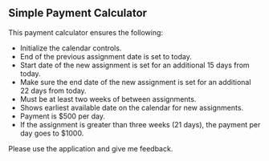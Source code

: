 ## Simple Payment Calculator
This payment calculator ensures the following:  
- Initialize the calendar controls.
- End of the previous assignment date is set to today.
- Start date of the new assignment is set for an additional 15 days from today.
- Make sure the end date of the new assignment is set for an additional 22 days from today.
- Must be at least two weeks of between assignments.
- Shows earliest available date on the calendar for new assignments.
- Payment is $500 per day.
- If the assignment is greater than three weeks (21 days), the payment per day goes to $1000.  

Please use the application and give me feedback.
